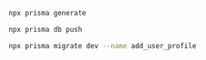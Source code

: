 ```bash
npx prisma generate
```

```bash
npx prisma db push
```

```bash
npx prisma migrate dev --name add_user_profile
```